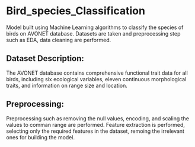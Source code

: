 # Bird_species_Classification

Model built using Machine Learning algorithms to classify the species of birds on AVONET database.
Datasets are taken and preprocessing step such as EDA, data cleaning are performed.

## Dataset Description:
  The AVONET database contains comprehensive functional trait data for all birds, including six ecological variables, eleven continuous morphological traits, and information on range size and location.
 
## Preprocessing:
  Preprocessing such as removing the null values, encoding, and scaling the values to comman range are performed.
  Feature extraction is performed, selecting only the required features in the dataset, remoing the irrelevant ones for building the model.
